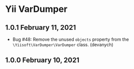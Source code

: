 # Yii VarDumper


## 1.0.1 February 11, 2021

- Bug #48: Remove the unused `objects` property from the `\Yiisoft\VarDumper\VarDumper` class. (devanych)

## 1.0.0 February 10, 2021
